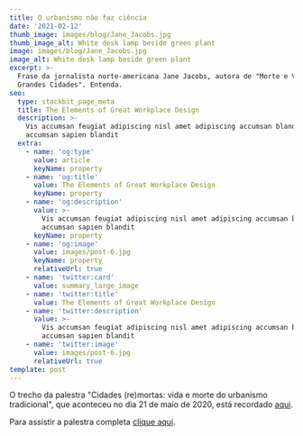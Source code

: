 ```yaml
---
title: O urbanismo não faz ciência
date: '2021-02-12'
thumb_image: images/blog/Jane_Jacobs.jpg
thumb_image_alt: White desk lamp beside green plant
image: images/blog/Jane_Jacobs.jpg
image_alt: White desk lamp beside green plant
excerpt: >-
  Frase da jornalista norte-americana Jane Jacobs, autora de "Morte e Vida das
  Grandes Cidades". Entenda.
seo:
  type: stackbit_page_meta
  title: The Elements of Great Workplace Design
  description: >-
    Vis accumsan feugiat adipiscing nisl amet adipiscing accumsan blandit
    accumsan sapien blandit
  extra:
    - name: 'og:type'
      value: article
      keyName: property
    - name: 'og:title'
      value: The Elements of Great Workplace Design
      keyName: property
    - name: 'og:description'
      value: >-
        Vis accumsan feugiat adipiscing nisl amet adipiscing accumsan blandit
        accumsan sapien blandit
      keyName: property
    - name: 'og:image'
      value: images/post-6.jpg
      keyName: property
      relativeUrl: true
    - name: 'twitter:card'
      value: summary_large_image
    - name: 'twitter:title'
      value: The Elements of Great Workplace Design
    - name: 'twitter:description'
      value: >-
        Vis accumsan feugiat adipiscing nisl amet adipiscing accumsan blandit
        accumsan sapien blandit
    - name: 'twitter:image'
      value: images/post-6.jpg
      relativeUrl: true
template: post
---
```

O trecho da palestra "Cidades (re)mortas: vida e morte do urbanismo tradicional", que aconteceu no dia 21 de maio de 2020, está recordado [aqui](https://www.youtube.com/watch?v=hpbX97Vdzvs).

Para assistir a palestra completa [clique aqui](https://www.youtube.com/watch?v=Q6rmcMWbWlI\&t=308s).
